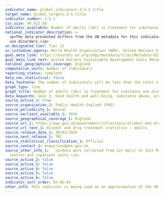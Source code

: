 ```yaml
---
indicator_name: global_indicators.3-5-1-title
target_name: global_targets.3-5-title
indicator_number: 3.5.1
csv_size: 40.015 kB
indicator_available: Number of adults (18+) in treatment for substance use disorders (drug use disorders and alcohol use disorders)
national_indicator_description: >-
  <p>The data presented differs from the UN metadata for this indicator.</p><p>The data presented reports the number of adults (18+) in treatment for substance use disorders. The UN metadata asks for the percentage of people with substance use disorders who are in treatment for substance
  use disorders.</p>
un_designated_tier: Tier II
un_custodian_agency: World Health Organisation (WHO), United Nations Office on Drugs and Crime (UNODC)
goal_meta_link: https://unstats.un.org/sdgs/metadata/files/Metadata-03-05-01.pdf
goal_meta_link_text: United Nations Sustainable Development Goals Metadata (PDF 4.0 MB)
national_geographical_coverage: England
computation_units: Number of individuals
reporting_status: complete
data_non_statistical: false
data_footnote: The number of individuals will be less than the total of the reported substances as an individual may present with more than one problematic substance.
graph_type: line
graph_title: Number of adults (18+) in treatment for substance use disorders
data_keywords: Goal 3, Good health and well-being, substance abuse, prevention, treatment, drugs, alcohol, narcotics, addiction, rehabilitation
source_active_1: true
source_organisation_1: Public Health England (PHE)
source_periodicity_1: Annual
source_earliest_available_1: 2016
source_geographical_coverage_1: England
source_url_1: https://www.gov.uk/government/collections/alcohol-and-drug-misuse-and-treatment-statistics
source_url_text_1: Alcohol and drug treatment statistics - adults
source_release_date_1: 30/01/2020
source_next_release_1: TBC
source_statistical_classification_1: Official
source_contact_1: enquiries@phe.gov.uk
source_other_info_1:   <p>Data were collected from 1st April to 31st March.</p><p>Treatment centres from across England submitted the data to Public Health England (PHE). These treatment centres include - community-based specialist drug and alcohol services, primary care services, residential rehabilition
  centres and inpatient units.</p>
source_active_2: false
source_active_3: false
source_active_4: false
source_active_5: false
source_active_6: false
indicator_sort_order: 03-05-01
other_info: This indicator is being used as an approximation of the UN SDG Indicator. Where possible, we will work to identify or develop UK data to meet the global indicator specification. 
---
```

